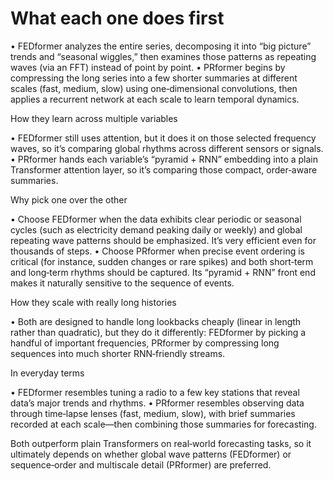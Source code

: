 # What each one does first

 • FEDformer analyzes the entire series, decomposing it into “big picture” trends and “seasonal wiggles,” then examines those patterns as repeating waves (via an FFT) instead of point by point.
 • PRformer begins by compressing the long series into a few shorter summaries at different scales (fast, medium, slow) using one‑dimensional convolutions, then applies a recurrent network at each scale to learn temporal dynamics.

How they learn across multiple variables

 • FEDformer still uses attention, but it does it on those selected frequency waves, so it’s comparing global rhythms across different sensors or signals.
 • PRformer hands each variable’s “pyramid + RNN” embedding into a plain Transformer attention layer, so it’s comparing those compact, order‑aware summaries.

Why pick one over the other

 • Choose FEDformer when the data exhibits clear periodic or seasonal cycles (such as electricity demand peaking daily or weekly) and global repeating wave patterns should be emphasized. It’s very efficient even for thousands of steps.
 • Choose PRformer when precise event ordering is critical (for instance, sudden changes or rare spikes) and both short‑term and long‑term rhythms should be captured. Its “pyramid + RNN” front end makes it naturally sensitive to the sequence of events.

How they scale with really long histories

 • Both are designed to handle long lookbacks cheaply (linear in length rather than quadratic), but they do it differently: FEDformer by picking a handful of important frequencies, PRformer by compressing long sequences into much shorter RNN‑friendly streams.

In everyday terms

 • FEDformer resembles tuning a radio to a few key stations that reveal data’s major trends and rhythms.
 • PRformer resembles observing data through time‑lapse lenses (fast, medium, slow), with brief summaries recorded at each scale—then combining those summaries for forecasting.

Both outperform plain Transformers on real‑world forecasting tasks, so it ultimately depends on whether global wave patterns (FEDformer) or sequence‑order and multiscale detail (PRformer) are preferred.
